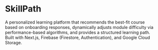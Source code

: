 # SkillPath
A personalized learning platform that recommends the best-fit course based on onboarding responses, dynamically adjusts module difficulty via performance-based algorithms, and provides a structured learning path. Built with Next.js, Firebase (Firestore, Authentication), and Google Cloud Storage.
